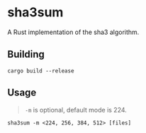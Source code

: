 # sha3sum

A Rust implementation of the sha3 algorithm.

## Building
```
cargo build --release
```

## Usage
> `-m` is optional, default mode is 224.
```
sha3sum -m <224, 256, 384, 512> [files]
```